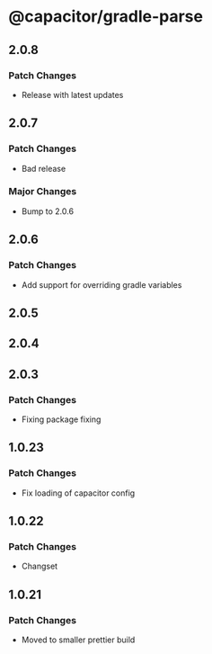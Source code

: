 # @capacitor/gradle-parse

## 2.0.8

### Patch Changes

- Release with latest updates

## 2.0.7

### Patch Changes

- Bad release

### Major Changes

- Bump to 2.0.6

## 2.0.6

### Patch Changes

- Add support for overriding gradle variables

## 2.0.5

## 2.0.4

## 2.0.3

### Patch Changes

- Fixing package fixing

## 1.0.23

### Patch Changes

- Fix loading of capacitor config

## 1.0.22

### Patch Changes

- Changset

## 1.0.21

### Patch Changes

- Moved to smaller prettier build
